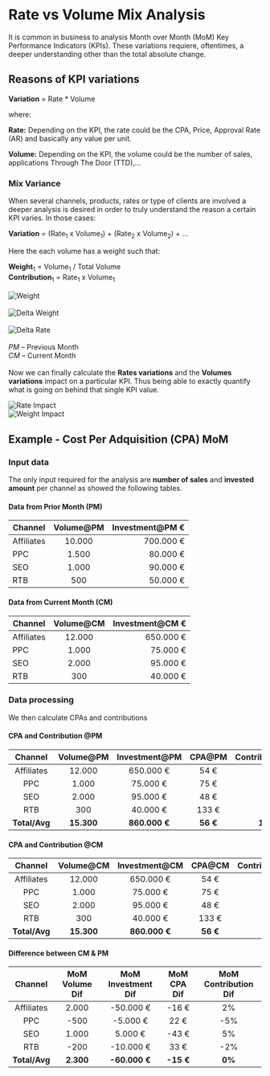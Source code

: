 # Rate vs Volume Mix Analysis

It is common in business to analysis Month over Month (MoM) Key Performance Indicators (KPIs). These variations requiere, oftentimes, a deeper understanding other than the total absolute change.

## Reasons of KPI variations

**Variation** =  Rate * Volume

where:

**Rate:** Depending on the KPI, the rate could be the CPA, Price, Approval Rate (AR) and basically any value per unit.

**Volume:** Depending on the KPI, the volume could be the number of sales, applications Through The Door (TTD),...

### Mix Variance

When several channels, products, rates or type of clients are involved a deeper analysis is desired in order to truly understand the reason a certain KPI varies. In those cases:

**Variation** = (Rate<sub>1</sub> x Volume<sub>1</sub>) + (Rate<sub>2</sub> x Volume<sub>2</sub>) + ...

 Here the each volume has a weight such that:

 **Weight**<sub>1</sub> = Volume<sub>1</sub> / Total Volume  
 **Contribution**<sub>1</sub> = Rate<sub>1</sub> x  Volume<sub>1</sub>
<br><br>
![Weight](https://latex.codecogs.com/svg.latex?\text{Weight}_1%20=%20\frac{\text{Volume}_1}{\text{Total%20Volume}})
<br><br>
![Delta Weight](https://latex.codecogs.com/svg.latex?\Medium&space;\text{%CE%94%20Weight}_1%20=%20\text{Vol}_1@PM%20-%20\text{Vol}_1@CM)    
<br>
![Delta Rate](https://latex.codecogs.com/svg.latex?\Medium&space;\text{%CE%94%20Rate}_1%20=%20\text{Rate}_1@PM%20-%20\text{Rate}_1@CM)  
<br>
*PM* – Previous Month
<br>
*CM* – Current Month
<br><br>
Now we can finally calculate the **Rates variations** and the **Volumes variations** impact on a particular KPI. Thus being able to exactly quantify what is going on behind that single KPI value.

![Rate Impact](https://latex.codecogs.com/svg.latex?\Medium&space;\text{Rate}_1\text{%20Impact}%20=%20\text{%CE%94%20Rate}_1%20*%20\text{Avg%20Weight}_1)
<br>
![Weight Impact](https://latex.codecogs.com/svg.latex?\Medium&space;\text{Weight}_1\text{%20Impact}%20=%20\text{%CE%94%20Weight}_1%20*%20\text{Avg%20Rate}_1)

## Example - Cost Per Adquisition (CPA) MoM

### Input data

The only input required for the analysis are  **number of sales** and **invested amount** per channel as showed the following tables.

#### Data from Prior Month (PM)
|Channel|Volume@PM|Investment@PM €|
|----------|:-------------:|------:|
| Affiliates|10.000|700.000 € |
| PPC |1.500|80.000 € |
| SEO |1.000|90.000 € |
| RTB |500|50.000 € |
#### Data from Current Month (CM)
|Channel|Volume@CM|Investment@CM €|
|----------|:-------------:|------:|
| Affiliates|12.000|650.000 € |
| PPC |1.000|75.000 € |
| SEO |2.000|95.000 € |
| RTB |300|40.000 € |

### Data processing
We then calculate CPAs and contributions
#### CPA and Contribution @PM
|**Channel**|**Volume@PM**|**Investment@PM**|**CPA@PM**|**Contribution@PM**
:-----:|:-----:|:-----:|:-----:|:-----:
Affiliates|12.000| 650.000 € | 54 € |78%
PPC|1.000| 75.000 € | 75 € |7%
SEO|2.000| 95.000 € | 48 € |13%
RTB|300| 40.000 € | 133 € |2%
**Total/Avg**|**15.300**|**860.000 €**|**56 €**|**100%**
#### CPA and Contribution @CM
**Channel**|**Volume@CM**|**Investment@CM**|**CPA@CM**|**Contribution@CM**
:-----:|:-----:|:-----:|:-----:|:-----:
Affiliates|12.000| 650.000 € | 54 € |78%
PPC|1.000| 75.000 € | 75 € |7%
SEO|2.000| 95.000 € | 48 € |13%
RTB|300| 40.000 € | 133 € |2%
**Total/Avg**|**15.300**|**860.000 €**|**56 €**|**100%**
#### Difference between CM & PM
**Channel**|**MoM Volume Dif**|**MoM Investment Dif**|**MoM CPA Dif**|**MoM Contribution Dif**
:-----:|:-----:|:-----:|:-----:|:-----:
Affiliates|2.000|-50.000 € |-16 € |2%
PPC|-500|-5.000 € |22 € |-5%
SEO|1.000|5.000 € |-43 € |5%
RTB|-200|-10.000 € |33 € |-2%
**Total/Avg**|**2.300**|**-60.000 €**|**-15 €**|**0%**
